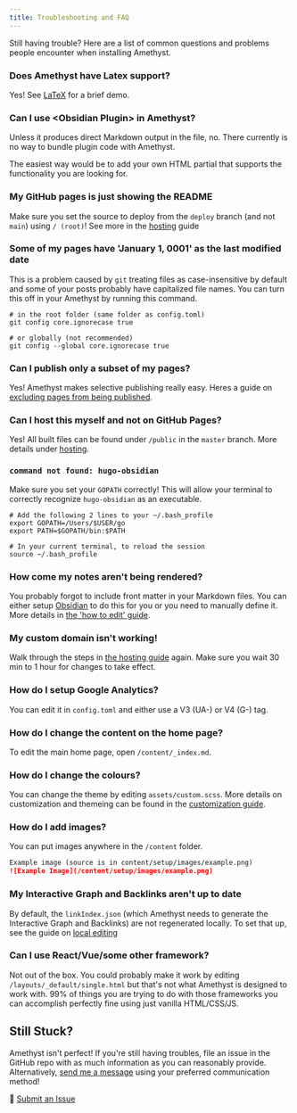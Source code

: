 ```yaml
---
title: Troubleshooting and FAQ
---
```


Still having trouble? Here are a list of common questions and problems people encounter when installing Amethyst.

### Does Amethyst have Latex support?
Yes! See [LaTeX](features/latex.md) for a brief demo.

### Can I use \<Obsidian Plugin\> in Amethyst?
Unless it produces direct Markdown output in the file, no. There currently is no way to bundle plugin code with Amethyst.

The easiest way would be to add your own HTML partial that supports the functionality you are looking for.

### My GitHub pages is just showing the README
Make sure you set the source to deploy from the `deploy` branch (and not `main`) using `/ (root)`! See more in the [hosting](/setup/hosting) guide

### Some of my pages have 'January 1, 0001' as the last modified date
This is a problem caused by `git` treating files as case-insensitive by default and some of your posts probably have capitalized file names. You can turn this off in your Amethyst by running this command.

```shell
# in the root folder (same folder as config.toml)
git config core.ignorecase true

# or globally (not recommended)
git config --global core.ignorecase true
```

### Can I publish only a subset of my pages?
Yes! Amethyst makes selective publishing really easy. Heres a guide on [excluding pages from being published](setup/ignore%20notes.md).

### Can I host this myself and not on GitHub Pages?
Yes! All built files can be found under `/public` in the `master` branch. More details under [hosting](setup/hosting.md).

### `command not found: hugo-obsidian`
Make sure you set your `GOPATH` correctly! This will allow your terminal to correctly recognize `hugo-obsidian` as an executable.

```shell
# Add the following 2 lines to your ~/.bash_profile
export GOPATH=/Users/$USER/go
export PATH=$GOPATH/bin:$PATH

# In your current terminal, to reload the session
source ~/.bash_profile
```

### How come my notes aren't being rendered?
You probably forgot to include front matter in your Markdown files. You can either setup [Obsidian](setup/obsidian.md) to do this for you or you need to manually define it. More details in [the 'how to edit' guide](setup/editing.md).

### My custom domain isn't working!
Walk through the steps in [the hosting guide](setup/hosting.md) again. Make sure you wait 30 min to 1 hour for changes to take effect.

### How do I setup Google Analytics?
You can edit it in `config.toml` and either use a V3 (UA-) or V4 (G-) tag.

### How do I change the content on the home page?
To edit the main home page, open `/content/_index.md`.

### How do I change the colours?
You can change the theme by editing `assets/custom.scss`. More details on customization and themeing can be found in the [customization guide](setup/config.md).

### How do I add images?
You can put images anywhere in the `/content` folder.

```markdown
Example image (source is in content/setup/images/example.png)
![Example Image](/content/setup/images/example.png)
```

### My Interactive Graph and Backlinks aren't up to date
By default, the `linkIndex.json` (which Amethyst needs to generate the Interactive Graph and Backlinks) are not regenerated locally. To set that up, see the guide on [local editing](setup/editing.md)

### Can I use React/Vue/some other framework?
Not out of the box. You could probably make it work by editing `/layouts/_default/single.html` but that's not what Amethyst is designed to work with. 99% of things you are trying to do with those frameworks you can accomplish perfectly fine using just vanilla HTML/CSS/JS.

## Still Stuck?
Amethyst isn't perfect! If you're still having troubles, file an issue in the GitHub repo with as much information as you can reasonably provide. Alternatively, [send me a message](https://bencuan.me/contact) using your preferred communication method!

🐛 [Submit an Issue](https://github.com/64bitpandas/amethyst/issues)